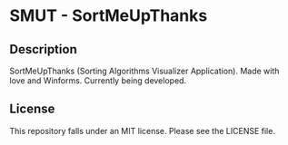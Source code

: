 # SMUT - SortMeUpThanks

## Description
SortMeUpThanks (Sorting Algorithms Visualizer Application). Made with love and Winforms. Currently being developed.

## License

This repository falls under an MIT license.  Please see the LICENSE file.
